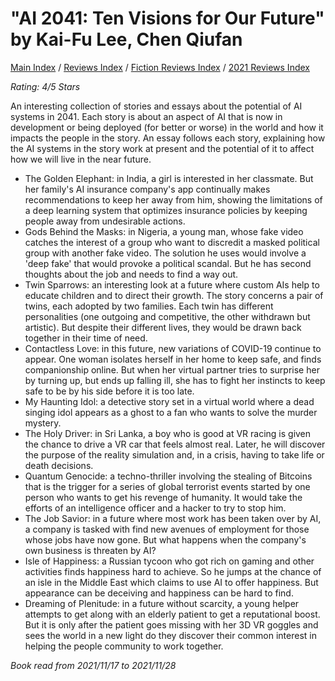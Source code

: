 # "AI 2041: Ten Visions for Our Future" by Kai-Fu Lee, Chen Qiufan

[Main Index](../../../README.md) / [Reviews Index](../../README.md) / [Fiction Reviews Index](../README.md) / [2021 Reviews Index](README.md)

*Rating: 4/5 Stars*

An interesting collection of stories and essays about the potential of AI systems in 2041. Each story is about an aspect of AI that is now in development or being deployed (for better or worse) in the world and how it impacts the people in the story. An essay follows each story, explaining how the AI systems in the story work at present and the potential of it to affect how we will live in the near future.

- The Golden Elephant: in India, a girl is interested in her classmate. But her family's AI insurance company's app continually makes recommendations to keep her away from him, showing the limitations of a deep learning system that optimizes insurance policies by keeping people away from undesirable actions.
- Gods Behind the Masks: in Nigeria, a young man, whose fake video catches the interest of a group who want to discredit a masked political group with another fake video. The solution he uses would involve a 'deep fake' that would provoke a political scandal. But he has second thoughts about the job and needs to find a way out.
- Twin Sparrows: an interesting look at a future where custom AIs help to educate children and to direct their growth. The story concerns a pair of twins, each adopted by two families. Each twin has different personalities (one outgoing and competitive, the other withdrawn but artistic). But despite their different lives, they would be drawn back together in their time of need.
- Contactless Love: in this future, new variations of COVID-19 continue to appear. One woman isolates herself in her home to keep safe, and finds companionship online. But when her virtual partner tries to surprise her by turning up, but ends up falling ill, she has to fight her instincts to keep safe to be by his side before it is too late.
- My Haunting Idol: a detective story set in a virtual world where a dead singing idol appears as a ghost to a fan who wants to solve the murder mystery.
- The Holy Driver: in Sri Lanka, a boy who is good at VR racing is given the chance to drive a VR car that feels almost real. Later, he will discover the purpose of the reality simulation and, in a crisis, having to take life or death decisions.
- Quantum Genocide: a techno-thriller involving the stealing of Bitcoins that is the trigger for a series of global terrorist events started by one person who wants to get his revenge of humanity. It would take the efforts of an intelligence officer and a hacker to try to stop him.
- The Job Savior: in a future where most work has been taken over by AI, a company is tasked with find new avenues of employment for those whose jobs have now gone. But what happens when the company's own business is threaten by AI?
- Isle of Happiness: a Russian tycoon who got rich on gaming and other activities finds happiness hard to achieve. So he jumps at the chance of an isle in the Middle East which claims to use AI to offer happiness. But appearance can be deceiving and happiness can be hard to find.
- Dreaming of Plenitude: in a future without scarcity, a young helper attempts to get along with an elderly patient to get a reputational boost. But it is only after the patient goes missing with her 3D VR goggles and sees the world in a new light do they discover their common interest in helping the people community to work together.

*Book read from 2021/11/17 to 2021/11/28*
